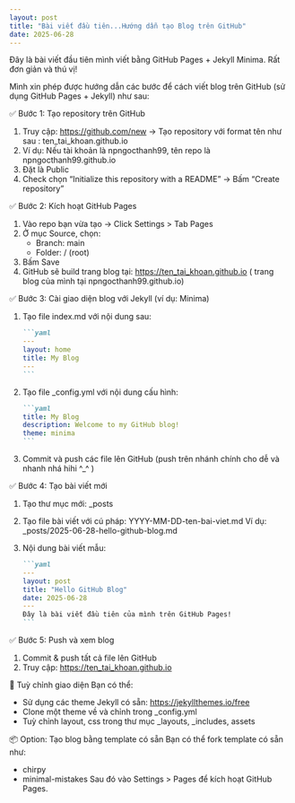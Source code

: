 ```yaml
---
layout: post
title: "Bài viết đầu tiên...Hướng dẫn tạo Blog trên GitHub"
date: 2025-06-28
---
```


Đây là bài viết đầu tiên mình viết bằng GitHub Pages + Jekyll Minima. Rất đơn giản và thú vị!

Mình xin phép được hướng dẫn các bước để cách viết blog trên GitHub (sử dụng GitHub Pages + Jekyll) như sau:

✅ Bước 1: Tạo repository trên GitHub

1. Truy cập: https://github.com/new -> Tạo repository với format tên như sau : ten_tai_khoan.github.io
2. Ví dụ: Nếu tài khoản là npngocthanh99, tên repo là npngocthanh99.github.io
3. Đặt là Public
4. Check chọn “Initialize this repository with a README” -> Bấm “Create repository”

✅ Bước 2: Kích hoạt GitHub Pages

1. Vào repo bạn vừa tạo -> Click Settings > Tab Pages
2. Ở mục Source, chọn:
   - Branch: main
   - Folder: / (root)
3. Bấm Save
4. GitHub sẽ build trang blog tại: https://ten_tai_khoan.github.io ( trang blog của mình tại npngocthanh99.github.io)

✅ Bước 3: Cài giao diện blog với Jekyll (ví dụ: Minima)

1. Tạo file index.md với nội dung sau:

   ````markdown
   ```yaml
   ---
   layout: home
   title: My Blog
   ---
   ```
   ````

2. Tạo file \_config.yml với nội dung cấu hình:

   ````markdown
   ```yaml
   title: My Blog
   description: Welcome to my GitHub blog!
   theme: minima
   ```
   ````

3. Commit và push các file lên GitHub (push trên nhánh chính cho dễ và nhanh nhá hihi ^\_^ )

✅ Bước 4: Tạo bài viết mới

1. Tạo thư mục mới: \_posts
2. Tạo file bài viết với cú pháp: YYYY-MM-DD-ten-bai-viet.md
   Ví dụ: \_posts/2025-06-28-hello-github-blog.md
3. Nội dung bài viết mẫu:

   ````markdown
   ```yaml
   ---
   layout: post
   title: "Hello GitHub Blog"
   date: 2025-06-28
   ---
   Đây là bài viết đầu tiên của mình trên GitHub Pages!
   ```
   ````

✅ Bước 5: Push và xem blog

1. Commit & push tất cả file lên GitHub
2. Truy cập: https://ten_tai_khoan.github.io

🎨 Tuỳ chỉnh giao diện
Bạn có thể:

- Sử dụng các theme Jekyll có sẵn: https://jekyllthemes.io/free
- Clone một theme về và chỉnh trong \_config.yml
- Tuỳ chỉnh layout, css trong thư mục \_layouts, \_includes, assets

📦 Option: Tạo blog bằng template có sẵn
Bạn có thể fork template có sẵn như:

- chirpy
- minimal-mistakes
  Sau đó vào Settings > Pages để kích hoạt GitHub Pages.
